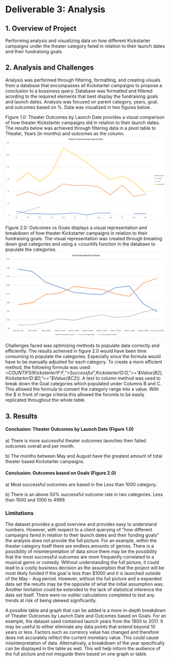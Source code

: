 # Deliverable 3: Analysis 
## 1. Overview of Project
Performing analysis and visualizing data on how different Kickstarter campaigns under the theater category fared in relation to their launch dates and their fundraising goals.  

## 2. Analysis and Challenges
Analysis was performed through filtering, formatting, and creating visuals from a database that encompasses all Kickstarter campaigns to propose a conclusion to a bussiness query. Database was formatted and filtered acording to the required elements that best display the fundraising goals and launch dates. Analysis was focused on parent category, years, goal, and outcomes based on %. Data was visualized in two figures below.

Figure 1.0: Theater Outcomes by Launch Date provides a visual comparison of how theater Kickstarter campaigns did in relation to their launch dates. The results below was achieved through filtering data in a pivot table to Theater, Years (in months) and outcomes as the column. 
![Theater Outcomes by Launch Date](https://github.com/just-yen/kickstarter-analysis/blob/main/Resources/Theater_Outcomes_vs_Launch.png)

Figure 2.0: Outcomes vs Goals displays a visual representation and breakdown of how theater Kickstarter campaigns in relation to their fundraising goals. The visual representation was created through breaking down goal categories and using a =countifs function in the database to populate the categories. 
![Outcomes vs Goals](https://github.com/just-yen/kickstarter-analysis/blob/main/Resources/Outcomes_vs_Goals.png)

Challenges faced was optimizing methods to populate data correctly and efficiently. The results acheived in figure 2.0 would have been time consuming to populate the categories. Especially since the formula would have to be manually adjusted for each category. To create a more efficient method, the following formula was used: *=COUNTIFS(Kickstarter!$F:$F,"=Successful",Kickstarter!$D:$D,">='&Value($B2),Kickstarter!$D:$D,"<="$Value($C2))*. A text to column method was used to break down the Goal categories which populated under Columns B and C. This allowed the formula to convert the category range into a value. With the $ in front of range criteria this allowed the forumla to be easily replicated throughout the whole table. 

## 3. Results 
#### Conclusion: Theater Outcomes by Launch Date (Figure 1.0)
a) There is more successful theater outcomes launches then failed outcomes overall and per month.

b) The months between May and August have the greatest amount of total theater based Kickstarter campaigns. 

#### Conclusion: Outcomes based on Goals (Figure 2.0)
a) Most successful outcomes are based in the Less than 1000 category. 

b) There is an above 50% successful outcome rate in two categories. Less than 1000 and 1000 to 4999. 

### Limitations 
The dataset provides a good overview and provides easy to understand numbers. However, with respect to a client querying of "how different campaigns fared in relation to their launch dates and their funding goals" the analysis does not provide the full picture. For an example, within the theater category itself there are endless amounts of genres. There is a possibility of misinterpretation of data since there may be the possibility that the most successful outcomes are more frequently correlated to a musical genre or comedy. Without understanding the full picture, it could lead to a costly business decision as the assumption that the project will be most likely funded if the goal is less than $1000 and it is launched outside of the May - Aug period. However, without the full picture and a expanded data set the results may be the opposite of what the initial assumption was. Another limitation could be extended to the lack of statistical inference the data set itself. There were no outlier calculations completed to test any trends at risk of being skewed significantly. 

A possible table and graph that can be added is a more in-depth breakdown of Theater Outcomes by Launch Date and Outcomes based on Goals. For an example, the dataset used contained launch years from the 1900 to 2017. It may be useful to either eliminate any data points that extend beyond 10 years or less. Factors such as currency value has changed and therefore does not accurately reflect the current monetary value. This could cause misinterpretation of data. Alternatively, a breakdown of the year specifically can be displayed in the table as well. This will help inform the audience of the full picture and not misguide them based on one graph or table. 
